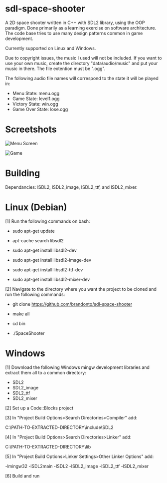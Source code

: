 sdl-space-shooter
=================

A 2D space shooter written in C++ with SDL2 library, using the OOP paradigm.
Done primarily as a learning exercise on software architecture. The code base
tries to use many design patterns common in game development.

Currently supported on Linux and Windows.

Due to copyright issues, the music I used will not be included. If you want
to use your own music, create the directory "data/audio/music" and put your
music in there. The file extention must be ".ogg".

The following audio file names will correspond to the state it will be played in:

- Menu State: menu.ogg
- Game State: level1.ogg
- Victory State: win.ogg
- Game Over State: lose.ogg


Screetshots
=================

![Menu Screen](http://i.imgur.com/Ddb9l4b.png)

![Game](http://i.imgur.com/1WmAAGh.png)


Building
=================

Dependancies: lSDL2, lSDL2_image, lSDL2_ttf, and lSDL2_mixer.


Linux (Debian)
=================

[1] Run the following commands on bash:

- sudo apt-get update

- apt-cache search libsdl2

- sudo apt-get install libsdl2-dev

- sudo apt-get install libsdl2-image-dev

- sudo apt-get install libsdl2-ttf-dev

- sudo apt-get install libsdl2-mixer-dev

[2] Navigate to the directory where you want the project to be cloned
   and run the following commands:

- git clone https://github.com/brandonto/sdl-space-shooter

- make all

- cd bin

- ./SpaceShooter


Windows
=================

[1] Download the following Windows mingw development libraries and extract
them all to a common directory:

- SDL2
- SDL2_image
- SDL2_ttf
- SDL2_mixer


[2] Set up a Code::Blocks project

[3] In "Project Build Options>Search Directories>Compiler" add:

C:\PATH-TO-EXTRACTED-DIRECTORY\include\SDL2

[4] In "Project Build Options>Search Directories>Linker" add:

C:\PATH-TO-EXTRACTED-DIRECTORY\lib

[5] In "Project Build Options>Linker Settings>Other Linker Options" add:

-lmingw32 -lSDL2main -lSDL2 -lSDL2_image -lSDL2_ttf -lSDL2_mixer

[6] Build and run

